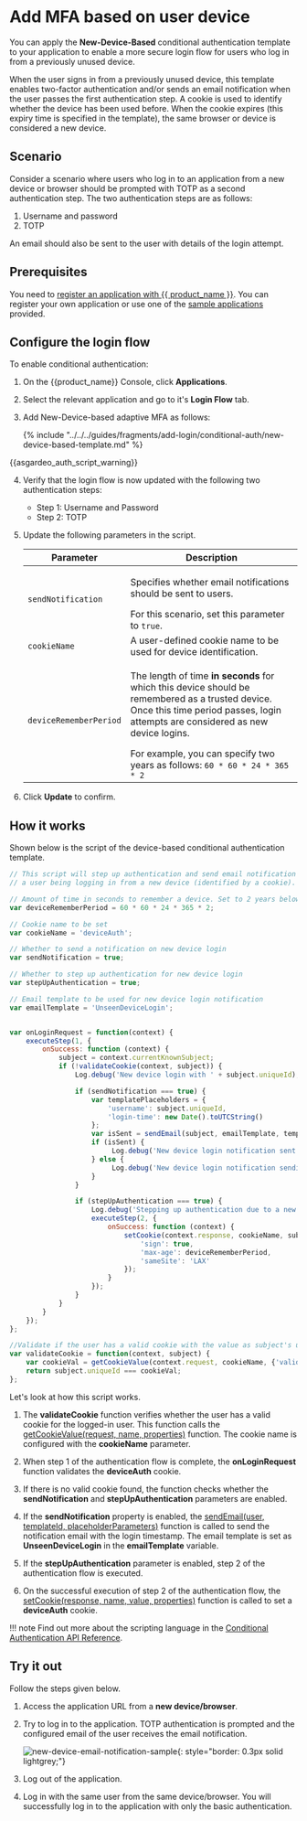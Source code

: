 # Add MFA based on user device

You can apply the **New-Device-Based** conditional authentication template to your application to enable a more secure login flow for users who log in from a previously unused device.

When the user signs in from a previously unused device, this template enables two-factor authentication and/or sends an email notification when the user passes the first authentication step. A cookie is used to identify whether the device has been used before. When the cookie expires (this expiry time is specified in the template), the same browser or device is considered a new device.

## Scenario

Consider a scenario where users who log in to an application from a new device or browser should be prompted with TOTP as a second authentication step. The two authentication steps are as follows:

1. Username and password
2. TOTP

An email should also be sent to the user with details of the login attempt.

## Prerequisites

You need to [register an application with {{ product_name }}]({{base_path}}/guides/applications/). You can register your own application or use one of the [sample applications]({{base_path}}/get-started/try-samples/) provided.

## Configure the login flow

To enable conditional authentication:

1. On the {{product_name}} Console, click **Applications**.

2. Select the relevant application and go to it's **Login Flow** tab.

3. Add New-Device-based adaptive MFA as follows:

    {% include "../../../guides/fragments/add-login/conditional-auth/new-device-based-template.md" %}

{{asgardeo_auth_script_warning}}

4. Verify that the login flow is now updated with the following two authentication steps:

    - Step 1: Username and Password
    - Step 2: TOTP

5. Update the following parameters in the script.
    <!-- markdownlint-disable-file MD037 -->
    <table>
        <thead>
            <tr>
                <th>Parameter</th>
                <th>Description</th>
            </tr>
        </thead>
        <tbody>
            <tr>
                <td><code>sendNotification</code></td>
                <td><p>Specifies whether email notifications should be sent to users.</p> For this scenario, set this parameter to <code>true</code>.</td>
            </tr>
            <tr>
                <td><code>cookieName</code></td>
                <td>A user-defined cookie name to be used for device identification.</td>
            </tr>
            <tr>
                <td><code>deviceRememberPeriod</code></td>
                <td><p>The length of time <b>in seconds</b> for which this device should be remembered as a trusted device. Once this time period passes, login attempts are considered as new device logins.</p>For example, you can specify two years as follows: <code>60 * 60 * 24 * 365 * 2</code></td>
            </tr>
        </tbody>
    </table>

6. Click **Update** to confirm.

## How it works

Shown below is the script of the device-based conditional authentication template.

```js
// This script will step up authentication and send email notification in case of
// a user being logging in from a new device (identified by a cookie).

// Amount of time in seconds to remember a device. Set to 2 years below.
var deviceRememberPeriod = 60 * 60 * 24 * 365 * 2;

// Cookie name to be set
var cookieName = 'deviceAuth';

// Whether to send a notification on new device login
var sendNotification = true;

// Whether to step up authentication for new device login
var stepUpAuthentication = true;

// Email template to be used for new device login notification
var emailTemplate = 'UnseenDeviceLogin';


var onLoginRequest = function(context) {
    executeStep(1, {
        onSuccess: function (context) {
            subject = context.currentKnownSubject;
            if (!validateCookie(context, subject)) {
                Log.debug('New device login with ' + subject.uniqueId);

                if (sendNotification === true) {
                    var templatePlaceholders = {
                        'username': subject.uniqueId,
                        'login-time': new Date().toUTCString()
                    };
                    var isSent = sendEmail(subject, emailTemplate, templatePlaceholders);
                    if (isSent) {
                         Log.debug('New device login notification sent to ' + subject.uniqueId);
                    } else {
                         Log.debug('New device login notification sending failed to ' + subject.uniqueId);
                    }
                }

                if (stepUpAuthentication === true) {
                    Log.debug('Stepping up authentication due to a new device login with ' + subject.uniqueId);
                    executeStep(2, {
                        onSuccess: function (context) {
                            setCookie(context.response, cookieName, subject.uniqueId, {
                                'sign': true,
                                'max-age': deviceRememberPeriod,
                                'sameSite': 'LAX'
                            });
                        }
                    });
                }
            }
        }
    });
};

//Validate if the user has a valid cookie with the value as subject's username
var validateCookie = function(context, subject) {
    var cookieVal = getCookieValue(context.request, cookieName, {'validateSignature': true});
    return subject.uniqueId === cookieVal;
};
```

Let's look at how this script works.

1. The **validateCookie** function verifies whether the user has a valid cookie for the logged-in user. This function calls the [getCookieValue(request, name, properties)]({{base_path}}/references/conditional-auth/api-reference/#get-cookie-value) function. The cookie name is configured with the **cookieName** parameter.

2. When step 1 of the authentication flow is complete, the **onLoginRequest** function validates the **deviceAuth** cookie.

3. If there is no valid cookie found, the function checks whether the **sendNotification** and **stepUpAuthentication** parameters are enabled.

4. If the **sendNotification** property is enabled, the [sendEmail(user, templateId, placeholderParameters)]({{base_path}}/references/conditional-auth/api-reference/#send-email) function is called to send the notification email with the login timestamp. The email template is set as **UnseenDeviceLogin** in the **emailTemplate** variable.

5. If the **stepUpAuthentication** parameter is enabled, step 2 of the authentication flow is executed.

6. On the successful execution of step 2 of the authentication flow, the [setCookie(response, name, value, properties)]({{base_path}}/references/conditional-auth/api-reference/#set-cookie) function is called to set a **deviceAuth** cookie.

!!! note
    Find out more about the scripting language in the [Conditional Authentication API Reference]({{base_path}}/references/conditional-auth/api-reference/).

## Try it out

Follow the steps given below.

1. Access the application URL from a **new device/browser**.

2. Try to log in to the application. TOTP authentication is prompted and the configured email of the user receives the email notification.

    ![new-device-email-notification-sample]({{base_path}}/assets/img/guides/conditional-auth/new-device-email-notification.png){: style="border: 0.3px solid lightgrey;"}

3. Log out of the application.

4. Log in with the same user from the same device/browser. You will successfully log in to the application with only the basic authentication.
